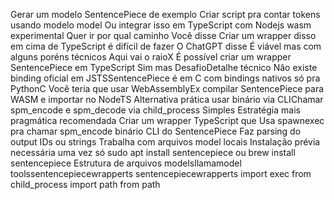 Gerar um modelo SentencePiece de exemplo
Criar script pra contar tokens usando modelo model
Ou integrar isso em TypeScript com Nodejs  wasm experimental
Quer ir por qual caminho
Você disse
Criar um wrapper disso em cima de TypeScript é difícil de fazer
O ChatGPT disse
É viável mas com alguns poréns técnicos Aqui vai o raioX
 É possível criar um wrapper SentencePiece em TypeScript
Sim mas
DesafioDetalhe técnico
 Não existe binding oficial em JSTSSentencePiece é em C com bindings nativos só pra PythonC
 Você teria que usar WebAssemblyEx compilar SentencePiece para WASM e importar no NodeTS
 Alternativa prática usar binário via CLIChamar spm_encode e spm_decode via child_process Simples
 Estratégia mais pragmática recomendada
Criar um wrapper TypeScript que
Usa spawnexec pra chamar spm_encode binário CLI do SentencePiece
Faz parsing do output IDs ou strings
Trabalha com arquivos model locais
 Instalação prévia necessária uma vez só
sudo apt install sentencepiece  ou
brew install sentencepiece
 Estrutura de arquivos
modelsllamamodel
toolssentencepiecewrapperts
 sentencepiecewrapperts
import  exec  from child_process
import path from path